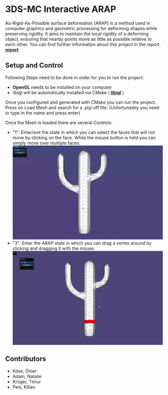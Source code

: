 # 3DS-MC Interactive ARAP
As-Rigid-As-Possible surface deformation (ARAP) is a method used in computer graphics and geometric processing for deforming shapes while preserving rigidity. It aims to maintain the local rigidity of a deforming object, ensuring that nearby points move as little as possible relative to each other.
You can find further information about this project in the report. [***report***](https://github.com/TimurKrueger/3DS-MC/tree/main/doc/FinalReport.pdf)

## Setup and Control
Following Steps need to be done in order for you to run the project:
- **OpenGL** needs to be installed on your computer
- libigl will be automatically installed via CMake ( **[libigl](https://libigl.github.io/tutorial/)** )

Once you configured and generated with CMake you can run the project.
Press on Load Mesh and search for a .ply/.off file. (Unfortunately you need to type in the name and press enter)


Once the Mesh is loaded there are several Controls:
- "1": Enter/exit the state in which you can select the faces that will not move by clicking on the face. While the mouse button is held you can simply move over multiple faces.
![faces selection](./doc/vid/selectFaces.gif)
- "3": Enter the ARAP state in which you can drag a vertex around by clicking and dragging it with the mouse. 
![arap_deformation](./doc/vid/arapMove.gif)

## Contributors
- Köse, Ömer
- Adam, Natalie
- Krüger, Timur
- Peis, Kilian
